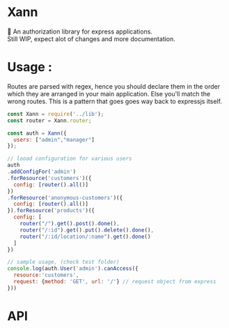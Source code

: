 # Xann
:cop: An authorization library for express applications. <br>
Still WIP, expect alot of changes and more documentation.


# Usage :
Routes are parsed with regex, hence you should declare them in the order which they are arranged in your main application. Else you'll match the wrong routes. This is a pattern that goes goes way back to expressjs itself.

```javascript
const Xann = require('../lib');
const router = Xann.router;

const auth = Xann({
  users: ["admin","manager"]
});

// looad configuration for various users
auth
.addConfigFor('admin')
.forResource('customers')({
  config: [router().all()]
}) 
.forResource('anonymous-customers')({
  config: [router().all()]
}).forResource('products')({
  config: [
    router("/").get().post().done(),
    router("/:id").get().put().delete().done(),
    router("/:id/location/:name").get().done()
  ]
})

// sample usage, (check test folder)
console.log(auth.User('admin').canAccess({
  resource:'customers', 
  request: {method: 'GET', url: '/'} // request object from express
}))
```

# API
